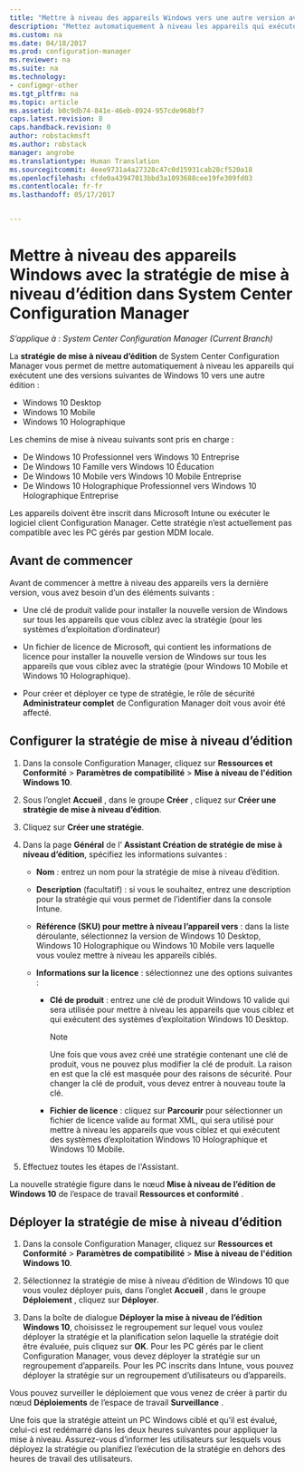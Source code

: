 ```yaml
---
title: "Mettre à niveau des appareils Windows vers une autre version avec Configuration Manager | Microsoft Docs"
description: "Mettez automatiquement à niveau les appareils qui exécutent Windows 10 Desktop, Windows 10 Mobile ou Windows 10 Holographique vers une autre édition avec Configuration Manager."
ms.custom: na
ms.date: 04/18/2017
ms.prod: configuration-manager
ms.reviewer: na
ms.suite: na
ms.technology:
- configmgr-other
ms.tgt_pltfrm: na
ms.topic: article
ms.assetid: b0c9db74-841e-46eb-8924-957cde968bf7
caps.latest.revision: 8
caps.handback.revision: 0
author: robstackmsft
ms.author: robstack
manager: angrobe
ms.translationtype: Human Translation
ms.sourcegitcommit: 4eee9731a4a27328c47c0d15931cab28cf520a18
ms.openlocfilehash: cfde0a43947013bbd3a1093688cee19fe309fd03
ms.contentlocale: fr-fr
ms.lasthandoff: 05/17/2017


---
```


# <a name="upgrade-windows-devices-with-the-edition-upgrade-policy-in-system-center-configuration-manager"></a>Mettre à niveau des appareils Windows avec la stratégie de mise à niveau d’édition dans System Center Configuration Manager

*S’applique à : System Center Configuration Manager (Current Branch)*


La **stratégie de mise à niveau d’édition** de System Center Configuration Manager vous permet de mettre automatiquement à niveau les appareils qui exécutent une des versions suivantes de Windows 10 vers une autre édition :

- Windows 10 Desktop
- Windows 10 Mobile
- Windows 10 Holographique

Les chemins de mise à niveau suivants sont pris en charge :

- De Windows 10 Professionnel vers Windows 10 Entreprise
- De Windows 10 Famille vers Windows 10 Éducation
- De Windows 10 Mobile vers Windows 10 Mobile Entreprise
- De Windows 10 Holographique Professionnel vers Windows 10 Holographique Entreprise

Les appareils doivent être inscrit dans Microsoft Intune ou exécuter le logiciel client Configuration Manager. Cette stratégie n’est actuellement pas compatible avec les PC gérés par gestion MDM locale.

## <a name="before-you-start"></a>Avant de commencer  
 Avant de commencer à mettre à niveau des appareils vers la dernière version, vous avez besoin d’un des éléments suivants :  

-   Une clé de produit valide pour installer la nouvelle version de Windows sur tous les appareils que vous ciblez avec la stratégie (pour les systèmes d’exploitation d’ordinateur)  

-   Un fichier de licence de Microsoft, qui contient les informations de licence pour installer la nouvelle version de Windows sur tous les appareils que vous ciblez avec la stratégie (pour Windows 10 Mobile et Windows 10 Holographique).

- Pour créer et déployer ce type de stratégie, le rôle de sécurité **Administrateur complet** de Configuration Manager doit vous avoir été affecté.

## <a name="configure-the-edition-upgrade-policy"></a>Configurer la stratégie de mise à niveau d’édition  

1.  Dans la console Configuration Manager, cliquez sur **Ressources et Conformité** > **Paramètres de compatibilité** > **Mise à niveau de l'édition Windows 10**.  

3.  Sous l’onglet **Accueil** , dans le groupe **Créer** , cliquez sur **Créer une stratégie de mise à niveau d’édition**.  

4.  Cliquez sur **Créer une stratégie**.  

5.  Dans la page **Général** de l’ **Assistant Création de stratégie de mise à niveau d’édition**, spécifiez les informations suivantes :  

    -   **Nom** : entrez un nom pour la stratégie de mise à niveau d’édition.  

    -   **Description** (facultatif) : si vous le souhaitez, entrez une description pour la stratégie qui vous permet de l’identifier dans la console Intune.  

    -   **Référence (SKU) pour mettre à niveau l’appareil vers** : dans la liste déroulante, sélectionnez la version de Windows 10 Desktop, Windows 10 Holographique ou Windows 10 Mobile vers laquelle vous voulez mettre à niveau les appareils ciblés.  

    -   **Informations sur la licence** : sélectionnez une des options suivantes :  

        -   **Clé de produit** : entrez une clé de produit Windows 10 valide qui sera utilisée pour mettre à niveau les appareils que vous ciblez et qui exécutent des systèmes d’exploitation Windows 10 Desktop.  

            > [!NOTE]  
            >  Une fois que vous avez créé une stratégie contenant une clé de produit, vous ne pouvez plus modifier la clé de produit. La raison en est que la clé est masquée pour des raisons de sécurité. Pour changer la clé de produit, vous devez entrer à nouveau toute la clé.  

        -   **Fichier de licence** : cliquez sur **Parcourir** pour sélectionner un fichier de licence valide au format XML, qui sera utilisé pour mettre à niveau les appareils que vous ciblez et qui exécutent des systèmes d’exploitation Windows 10 Holographique et Windows 10 Mobile.  

6.  Effectuez toutes les étapes de l'Assistant.  

La nouvelle stratégie figure dans le nœud **Mise à niveau de l’édition de Windows 10** de l’espace de travail **Ressources et conformité** .  

## <a name="deploy-the-edition-upgrade-policy"></a>Déployer la stratégie de mise à niveau d’édition  

1.  Dans la console Configuration Manager, cliquez sur **Ressources et Conformité** > **Paramètres de compatibilité** > **Mise à niveau de l'édition Windows 10**.  

3.  Sélectionnez la stratégie de mise à niveau d’édition de Windows 10 que vous voulez déployer puis, dans l’onglet **Accueil** , dans le groupe **Déploiement** , cliquez sur **Déployer**.  

4.  Dans la boîte de dialogue **Déployer la mise à niveau de l’édition Windows 10**, choisissez le regroupement sur lequel vous voulez déployer la stratégie et la planification selon laquelle la stratégie doit être évaluée, puis cliquez sur **OK**. Pour les PC gérés par le client Configuration Manager, vous devez déployer la stratégie sur un regroupement d’appareils. Pour les PC inscrits dans Intune, vous pouvez déployer la stratégie sur un regroupement d’utilisateurs ou d’appareils. 

Vous pouvez surveiller le déploiement que vous venez de créer à partir du nœud **Déploiements** de l’espace de travail **Surveillance** .  

 Une fois que la stratégie atteint un PC Windows ciblé et qu’il est évalué, celui-ci est redémarré dans les deux heures suivantes pour appliquer la mise à niveau. Assurez-vous d’informer les utilisateurs sur lesquels vous déployez la stratégie ou planifiez l’exécution de la stratégie en dehors des heures de travail des utilisateurs.

